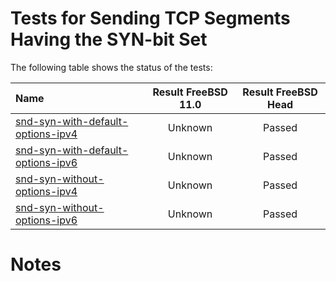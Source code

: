 # Tests for Sending TCP Segments Having the SYN-bit Set

The following table shows the status of the tests:

| Name                                                                                                                                          | Result FreeBSD 11.0 | Result FreeBSD Head |
|:----------------------------------------------------------------------------------------------------------------------------------------------|:-------------------:|:-------------------:|
|[snd-syn-with-default-options-ipv4](snd-syn-with-default-options-ipv4.pkt "Ensure the default options are used")                               | Unknown             | Passed              |
|[snd-syn-with-default-options-ipv6](snd-syn-with-default-options-ipv6.pkt "Ensure the default options are used")                               | Unknown             | Passed              |
|[snd-syn-without-options-ipv4](snd-syn-without-options-ipv4.pkt "Ensure the no options are used when using the TCP_NOOPT socket option")       | Unknown             | Passed              |
|[snd-syn-without-options-ipv6](snd-syn-without-options-ipv6.pkt "Ensure the no options are used when using the TCP_NOOPT socket option")       | Unknown             | Passed              |

# Notes
